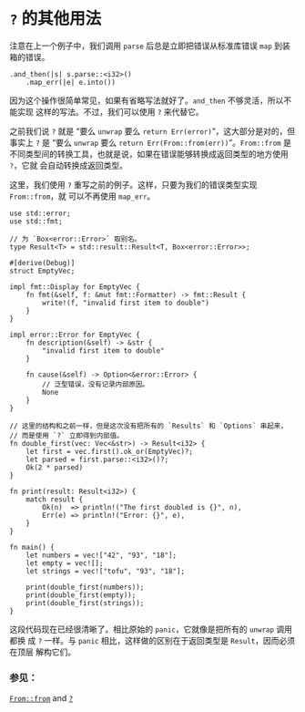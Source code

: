 # `?` 的其他用法

注意在上一个例子中，我们调用 `parse` 后总是立即把错误从标准库错误 `map`
到装箱的错误。

```rust,ignore
.and_then(|s| s.parse::<i32>()
    .map_err(|e| e.into())
```

因为这个操作很简单常见，如果有省略写法就好了。`and_then` 不够灵活，所以不能实现
这样的写法。不过，我们可以使用 `?` 来代替它。

之前我们说 `?` 就是 “要么 `unwrap` 要么 `return Err(error)`”，这大部分是对的，但
事实上 `?` 是 “要么 `unwrap` 要么 `return Err(From::from(err))`”。`From::from` 是
不同类型间的转换工具，也就是说，如果在错误能够转换成返回类型的地方使用 `?`，它就
会自动转换成返回类型。

这里，我们使用 `?` 重写之前的例子。这样，只要为我们的错误类型实现 `From::from`，就
可以不再使用 `map_err`。

```rust,editable
use std::error;
use std::fmt;

// 为 `Box<error::Error>` 取别名。
type Result<T> = std::result::Result<T, Box<error::Error>>;

#[derive(Debug)]
struct EmptyVec;

impl fmt::Display for EmptyVec {
    fn fmt(&self, f: &mut fmt::Formatter) -> fmt::Result {
        write!(f, "invalid first item to double")
    }
}

impl error::Error for EmptyVec {
    fn description(&self) -> &str {
        "invalid first item to double"
    }

    fn cause(&self) -> Option<&error::Error> {
        // 泛型错误，没有记录内部原因。
        None
    }
}

// 这里的结构和之前一样，但是这次没有把所有的 `Results` 和 `Options` 串起来，
// 而是使用 `?` 立即得到内部值。
fn double_first(vec: Vec<&str>) -> Result<i32> {
    let first = vec.first().ok_or(EmptyVec)?;
    let parsed = first.parse::<i32>()?;
    Ok(2 * parsed)
}

fn print(result: Result<i32>) {
    match result {
        Ok(n)  => println!("The first doubled is {}", n),
        Err(e) => println!("Error: {}", e),
    }
}

fn main() {
    let numbers = vec!["42", "93", "18"];
    let empty = vec![];
    let strings = vec!["tofu", "93", "18"];

    print(double_first(numbers));
    print(double_first(empty));
    print(double_first(strings));
}
```

这段代码现在已经很清晰了。相比原始的 `panic`，它就像是把所有的 `unwrap` 调用都换
成 `?` 一样。与 `panic` 相比，这样做的区别在于返回类型是 `Result`，因而必须在顶层
解构它们。

### 参见：

[`From::from`][from] and [`?`][q_mark]

[from]: https://rustwiki.org/zh-CN/std/convert/trait.From.html
[q_mark]: https://rustwiki.org/zh-CN/reference/expressions/operator-expr.html#问号操作符
